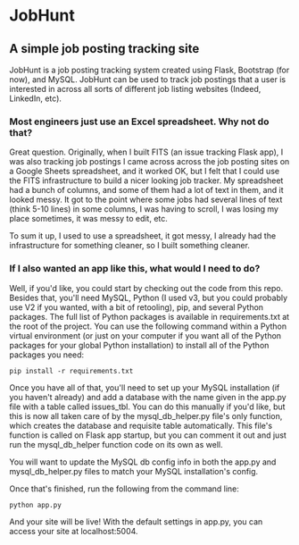 # JobHunt
## A simple job posting tracking site

JobHunt is a job posting tracking system created using Flask, Bootstrap (for now), and MySQL. JobHunt can be used to track job postings that a user is interested in across all sorts of different job listing websites (Indeed, LinkedIn, etc).

### Most engineers just use an Excel spreadsheet. Why not do that?

Great question. Originally, when I built FITS (an issue tracking Flask app), I was also tracking job postings I came across across the job posting sites on a Google Sheets spreadsheet, and it worked OK, but I felt that I could use the FITS infrastructure to build a nicer looking job tracker. My spreadsheet had a bunch of columns, and some of them had a lot of text in them, and it looked messy. It got to the point where some jobs had several lines of text (think 5-10 lines) in some columns, I was having to scroll, I was losing my place sometimes, it was messy to edit, etc.

To sum it up, I used to use a spreadsheet, it got messy, I already had the infrastructure for something cleaner, so I built something cleaner.

### If I also wanted an app like this, what would I need to do?

Well, if you'd like, you could start by checking out the code from this repo. Besides that, you'll need MySQL, Python (I used v3, but you could probably use V2 if you wanted, with a bit of retooling), pip, and several Python packages. The full list of Python packages is available in requirements.txt at the root of the project. You can use the following command within a Python virtual environment (or just on your computer if you want all of the Python packages for your global Python installation) to install all of the Python packages you need: 

```
pip install -r requirements.txt
```

Once you have all of that, you'll need to set up your MySQL installation (if you haven't already) and add a database with the name given in the app.py file with a table called issues_tbl. You can do this manually if you'd like, but this is now all taken care of by the mysql_db_helper.py file's only function, which creates the database and requisite table automatically. This file's function is called on Flask app startup, but you can comment it out and just run the mysql_db_helper function code on its own as well.

You will want to update the MySQL db config info in both the app.py and mysql_db_helper.py files to match your MySQL installation's config.

Once that's finished, run the following from the command line:
```
python app.py
```
And your site will be live! With the default settings in app.py, you can access your site at localhost:5004. 